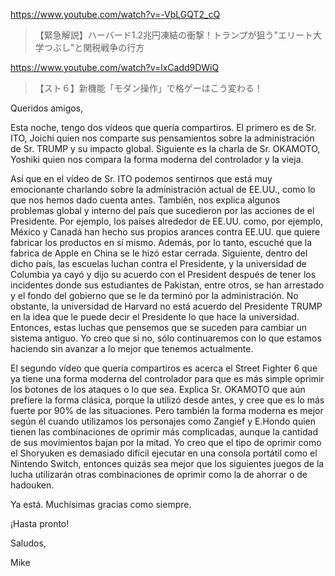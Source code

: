 https://www.youtube.com/watch?v=-VbLGQT2_cQ

> 【緊急解説】ハーバード1.2兆円凍結の衝撃！トランプが狙う"エリート大学つぶし"と関税戦争の行方 

https://www.youtube.com/watch?v=lxCadd9DWiQ

> 【スト６】新機能「モダン操作」で格ゲーはこう変わる！ 

Queridos amigos,

Esta noche, tengo dos vídeos que quería compartiros. El primero es de Sr. ITO, Joichi quien nos comparte sus pensamientos sobre la administración de Sr. TRUMP y su impacto global. Siguiente es la charla de Sr. OKAMOTO, Yoshiki quien nos compara la forma moderna del controlador y la vieja.

Así que en el vídeo de Sr. ITO podemos sentirnos que está muy emocionante charlando sobre la administración actual de EE.UU., como lo que nos hemos dado cuenta antes. También, nos explica algunos problemas global y interno del país que sucedieron por las acciones de el Presidente. Por ejemplo, los países alrededor de EE.UU. como, por ejemplo, México y Canadá han hecho sus propios arances contra EE.UU. que quiere fabricar los productos en sí mismo. Además, por lo tanto, escuché que la fabrica de Apple en China se le hizó estar cerrada. Siguiente, dentro del dicho país, las escuelas luchan contra el Presidente, y la universidad de Columbia ya cayó y dijo su acuerdo con el President después de tener los incidentes donde sus estudiantes de Pakistan, entre otros, se han arrestado y el fondo del gobierno que se le da terminó por la administración. No obstante, la universidad de Harvard no está acuerdo del Presidente TRUMP en la idea que le puede decir el Presidente lo que hace la universidad. Entonces, estas luchas que pensemos que se suceden para cambiar un sistema antiguo. Yo creo que si no, sólo continuaremos con lo que estamos haciendo sin avanzar a lo mejor que tenemos actualmente.

El segundo vídeo que quería compartiros es acerca el Street Fighter 6 que ya tiene una forma moderna del controlador para que es más simple oprimir los botones de los ataques o lo que sea. Explica Sr. OKAMOTO que aún prefiere la forma clásica, porque la utilizó desde antes, y cree que es lo más fuerte por 90% de las situaciones. Pero también la forma moderna es mejor según él cuando utilizamos los personajes como Zangief y E.Hondo quien tienen las combinaciones de oprimir más complicadas, aunque la cantidad de sus movimientos bajan por la mitad. Yo creo que el tipo de oprimir como el Shoryuken es demasiado difícil ejecutar en una consola portátil como el Nintendo Switch, entonces quizás sea mejor que los siguientes juegos de la lucha utilizarán otras combinaciones de oprimir como la de ahorrar o de hadouken.

Ya está. Muchísimas gracias como siempre.

¡Hasta pronto!

Saludos,

Mike

